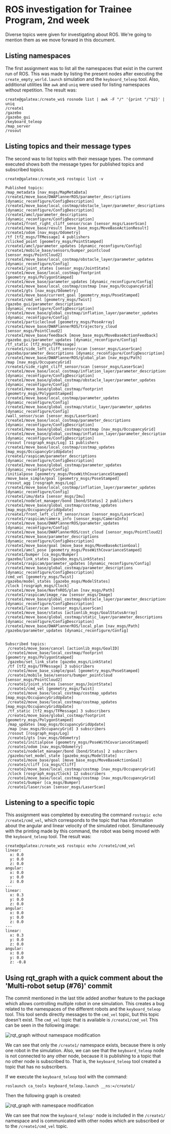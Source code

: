 # ROS investigation for Trainee Program, 2nd week

Diverse topics were given for investigating about ROS. We're going to mention them as we move forward in this document.

## Listing namespaces

The first assignment was to list all the namespaces that exist in the current run of ROS. This was made by listing the present nodes after executing the `create_empty_world.launch` simulation and the `keyboard_teleop` tool. Also, additional utilities like `awk` and `uniq` were used for listing namespaces without repetition.
The result was:

```console
create@galatea:/create_ws$ rosnode list | awk -F "/" '{print "/"$2}' | uniq
/create1
/gazebo
/gazebo_gui
/keyboard_teleop
/map_server
/rosout
```

## Listing topics and their message types

The second was to list topics with their message types. The command executed shows both the message types for published topics and subscribed topics.

```console
create@galatea:/create_ws$ rostopic list -v

Published topics:
/map_metadata [nav_msgs/MapMetaData]
/create1/move_base/DWAPlannerROS/parameter_descriptions [dynamic_reconfigure/ConfigDescription]
/create1/move_base/local_costmap/obstacle_layer/parameter_descriptions [dynamic_reconfigure/ConfigDescription]
/create1/amcl/parameter_descriptions [dynamic_reconfigure/ConfigDescription]
/create1/front_right_cliff_sensor/scan [sensor_msgs/LaserScan]
/create1/move_base/result [move_base_msgs/MoveBaseActionResult]
/create1/odom [nav_msgs/Odometry]
/tf [tf2_msgs/TFMessage] 4 publishers
/clicked_point [geometry_msgs/PointStamped]
/create1/amcl/parameter_updates [dynamic_reconfigure/Config]
/create1/mobile_base/sensors/bumper_pointcloud [sensor_msgs/PointCloud2]
/create1/move_base/local_costmap/obstacle_layer/parameter_updates [dynamic_reconfigure/Config]
/create1/joint_states [sensor_msgs/JointState]
/create1/move_base/local_costmap/footprint [geometry_msgs/PolygonStamped]
/create1/move_base/parameter_updates [dynamic_reconfigure/Config]
/create1/move_base/local_costmap/costmap [nav_msgs/OccupancyGrid]
/create1/gts [nav_msgs/Odometry]
/create1/move_base/current_goal [geometry_msgs/PoseStamped]
/create1/cmd_vel [geometry_msgs/Twist]
/gazebo_gui/parameter_descriptions [dynamic_reconfigure/ConfigDescription]
/create1/move_base/global_costmap/inflation_layer/parameter_updates [dynamic_reconfigure/Config]
/create1/particlecloud [geometry_msgs/PoseArray]
/create1/move_base/DWAPlannerROS/trajectory_cloud [sensor_msgs/PointCloud2]
/create1/move_base/feedback [move_base_msgs/MoveBaseActionFeedback]
/gazebo_gui/parameter_updates [dynamic_reconfigure/Config]
/tf_static [tf2_msgs/TFMessage]
/create1/side_left_cliff_sensor/scan [sensor_msgs/LaserScan]
/gazebo/parameter_descriptions [dynamic_reconfigure/ConfigDescription]
/create1/move_base/DWAPlannerROS/global_plan [nav_msgs/Path]
/map [nav_msgs/OccupancyGrid]
/create1/side_right_cliff_sensor/scan [sensor_msgs/LaserScan]
/create1/move_base/local_costmap/inflation_layer/parameter_descriptions [dynamic_reconfigure/ConfigDescription]
/create1/move_base/global_costmap/obstacle_layer/parameter_updates [dynamic_reconfigure/Config]
/create1/move_base/global_costmap/footprint [geometry_msgs/PolygonStamped]
/create1/move_base/local_costmap/parameter_updates [dynamic_reconfigure/Config]
/create1/move_base/global_costmap/static_layer/parameter_updates [dynamic_reconfigure/Config]
/wall_sensor/scan [sensor_msgs/LaserScan]
/create1/move_base/local_costmap/parameter_descriptions [dynamic_reconfigure/ConfigDescription]
/create1/move_base/global_costmap/costmap [nav_msgs/OccupancyGrid]
/create1/move_base/global_costmap/inflation_layer/parameter_descriptions [dynamic_reconfigure/ConfigDescription]
/rosout [rosgraph_msgs/Log] 11 publishers
/create1/move_base/local_costmap/costmap_updates [map_msgs/OccupancyGridUpdate]
/create1/raspicam/parameter_descriptions [dynamic_reconfigure/ConfigDescription]
/create1/move_base/global_costmap/parameter_updates [dynamic_reconfigure/Config]
/initialpose [geometry_msgs/PoseWithCovarianceStamped]
/move_base_simple/goal [geometry_msgs/PoseStamped]
/rosout_agg [rosgraph_msgs/Log]
/create1/move_base/local_costmap/inflation_layer/parameter_updates [dynamic_reconfigure/Config]
/create1/imu/data [sensor_msgs/Imu]
/create1/nodelet_manager/bond [bond/Status] 2 publishers
/create1/move_base/global_costmap/costmap_updates [map_msgs/OccupancyGridUpdate]
/create1/front_left_cliff_sensor/scan [sensor_msgs/LaserScan]
/create1/raspicam/camera_info [sensor_msgs/CameraInfo]
/create1/move_base/DWAPlannerROS/parameter_updates [dynamic_reconfigure/Config]
/create1/move_base/DWAPlannerROS/cost_cloud [sensor_msgs/PointCloud2]
/create1/move_base/parameter_descriptions [dynamic_reconfigure/ConfigDescription]
/create1/move_base/goal [move_base_msgs/MoveBaseActionGoal]
/create1/amcl_pose [geometry_msgs/PoseWithCovarianceStamped]
/create1/bumper [ca_msgs/Bumper]
/gazebo/link_states [gazebo_msgs/LinkStates]
/create1/raspicam/parameter_updates [dynamic_reconfigure/Config]
/create1/move_base/global_costmap/parameter_descriptions [dynamic_reconfigure/ConfigDescription]
/cmd_vel [geometry_msgs/Twist]
/gazebo/model_states [gazebo_msgs/ModelStates]
/clock [rosgraph_msgs/Clock]
/create1/move_base/NavfnROS/plan [nav_msgs/Path]
/create1/raspicam/image_raw [sensor_msgs/Image]
/create1/move_base/global_costmap/obstacle_layer/parameter_descriptions [dynamic_reconfigure/ConfigDescription]
/create1/laser/scan [sensor_msgs/LaserScan]
/create1/move_base/status [actionlib_msgs/GoalStatusArray]
/create1/move_base/global_costmap/static_layer/parameter_descriptions [dynamic_reconfigure/ConfigDescription]
/create1/move_base/DWAPlannerROS/local_plan [nav_msgs/Path]
/gazebo/parameter_updates [dynamic_reconfigure/Config]


Subscribed topics:
 /create1/move_base/cancel [actionlib_msgs/GoalID]
 /create1/move_base/local_costmap/footprint [geometry_msgs/PolygonStamped]
 /gazebo/set_link_state [gazebo_msgs/LinkState]
 /tf [tf2_msgs/TFMessage] 3 subscribers
 /create1/move_base_simple/goal [geometry_msgs/PoseStamped]
 /create1/mobile_base/sensors/bumper_pointcloud [sensor_msgs/PointCloud2]
 /create1/joint_states [sensor_msgs/JointState]
 /create1/cmd_vel [geometry_msgs/Twist]
 /create1/move_base/local_costmap/costmap_updates [map_msgs/OccupancyGridUpdate]
 /create2/move_base/local_costmap/costmap_updates [map_msgs/OccupancyGridUpdate]
 /tf_static [tf2_msgs/TFMessage] 3 subscribers
 /create1/move_base/global_costmap/footprint [geometry_msgs/PolygonStamped]
 /map_updates [map_msgs/OccupancyGridUpdate]
 /map [nav_msgs/OccupancyGrid] 3 subscribers
 /rosout [rosgraph_msgs/Log]
 /create1/gts [nav_msgs/Odometry]
 /create1/initialpose [geometry_msgs/PoseWithCovarianceStamped]
 /create1/odom [nav_msgs/Odometry]
 /create1/nodelet_manager/bond [bond/Status] 2 subscribers
 /gazebo/set_model_state [gazebo_msgs/ModelState]
 /create1/move_base/goal [move_base_msgs/MoveBaseActionGoal]
 /create1/cliff [ca_msgs/Cliff]
 /create2/move_base/local_costmap/costmap [nav_msgs/OccupancyGrid]
 /clock [rosgraph_msgs/Clock] 12 subscribers
 /create1/move_base/local_costmap/costmap [nav_msgs/OccupancyGrid]
 /create1/bumper [ca_msgs/Bumper]
 /create1/laser/scan [sensor_msgs/LaserScan]
```

## Listening to a specific topic

This assignment was completed by executing the command `rostopic echo /create1/cmd_vel`, which corresponds to the topic that has information about the angular and linear velocity of the simulated robot. Simultaneously with the printing made by this command, the robot was being moved with the `keyboard_teleop` tool. The result was:

```console
create@galatea:/create_ws$ rostopic echo /create1/cmd_vel
linear:
  x: 0.0
  y: 0.0
  z: 0.0
angular:
  x: 0.0
  y: 0.0
  z: 0.0
---
linear:
  x: 0.3
  y: 0.0
  z: 0.0
angular:
  x: 0.0
  y: 0.0
  z: 0.0
---
linear:
  x: 0.3
  y: 0.0
  z: 0.0
angular:
  x: 0.0
  y: 0.0
  z: -0.8
```

## Using rqt_graph with a quick comment about the 'Multi-robot setup (#76)' commit

The commit mentioned in the last title added another feature to the package which allows controlling multiple robot in one simulation. This creates a bug related to the namespaces of the different robots and the `keyboard_teleop` tool. This tool sends directly messages to the `cmd_vel` topic, but this topic doesn't exist. The `cmd_vel` topic that is available is `/create1/cmd_vel`
This can be seen in the following image:

![rqt_graph without namespace modification](media/screen_without_ns.png)

We can see that only the `/create1/` namespace exists, because there is only one robot in the simulation. Also, we can see that the `keyboard_teleop` node is not connected to any other node, because it is publishing to a topic that no other node is subscribed to. That is, the `keyboard_teleop` tool created a topic that has no subscribers.

If we execute the `keyboard_teleop` tool with the command:

```console
roslaunch ca_tools keyboard_teleop.launch __ns:=/create1/
```

Then the following graph is created:

![rqt_graph with namespace modification](media/screen_with_ns.png)

We can see that now the `keyboard_teleop'` node is included in the `/create1/` namespace and is communicated with other nodes which are subscribed or to the `/create1/cmd_vel` topic.
